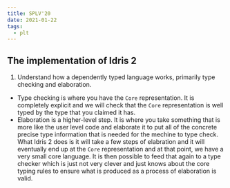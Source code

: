 ```yaml
---
title: SPLV'20
date: 2021-01-22
tags:
  - plt
---
```


## The implementation of Idris 2

1. Understand how a dependently typed language works, primarily type checking and elaboration.

- Type checking is where you have the `Core` representation. It is completely explicit and we will check that the `Core` representation is well typed by the type that you claimed it has. 
- Elaboration is a higher-level step. It is where you take something that is more like the user level code and elaborate it to put all of the concrete precise type information that is needed for the mechine to type check. What Idris 2 does is it will take a few steps of elabration and it will eventually end up at the `Core` representation and at that point, we have a very small core language. It is then possible to feed that again to a type checker which is just not very clever and just knows about the core typing rules to ensure what is produced as a process of elaboration is valid.